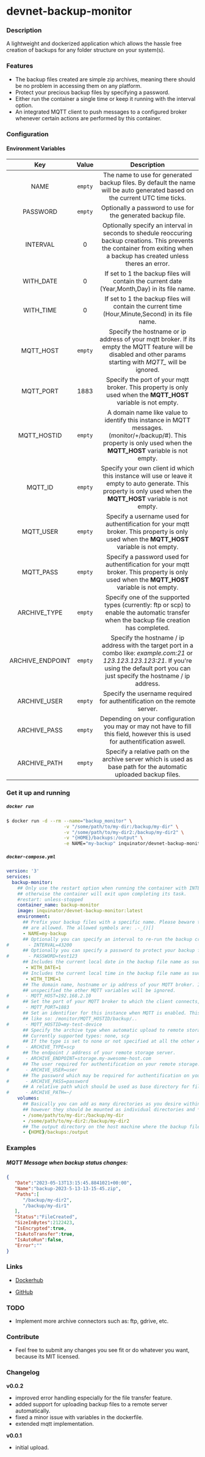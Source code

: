 # devnet-backup-monitor

### Description

A lightweight and dockerized application which allows the hassle free creation of backups for any folder structure on your system(s).

### Features

- The backup files created are simple zip archives, meaning there should be no problem in accessing them on any platform.
- Protect your precious backup files by specifying a password.
- Either run the container a single time or keep it running with the interval option.
- An integrated MQTT client to push messages to a configured broker whenever certain actions are performed by this container.

### Configuration

#### Environment Variables

| Key | Value | Description |
|:-----------------:|:----------------------------------------------:|:------------------------------------------------------------------------------------------------------------------------------------:|
| NAME | `empty` | The name to use for generated backup files. By default the name will be auto generated based on the current UTC time ticks. |
| PASSWORD | `empty` | Optionally a password to use for the generated backup file. |
| INTERVAL | 0 | Optionally specify an interval in seconds to shedule reoccuring backup creations. This prevents the container from exiting when a backup has created unless theres an error. |
| WITH_DATE | 0 | If set to 1 the backup files will contain the current date (Year,Month,Day) in its file name. |
| WITH_TIME | 0 | If set to 1 the backup files will contain the current time (Hour,Minute,Second) in its file name. |
| MQTT_HOST | `empty` | Specify the hostname or ip address of your mqtt broker. If its empty the MQTT feature will be disabled and other params starting with *MQTT_* will be ignored. |
| MQTT_PORT | 1883 | Specify the port of your mqtt broker. This property is only used when the **MQTT_HOST** variable is not empty. |
| MQTT_HOSTID | `empty` | A domain name like value to identify this instance in MQTT messages. (monitor/+/backup/#). This property is only used when the **MQTT_HOST** variable is not empty. |
| MQTT_ID | `empty` | Specify your own client id which this instance will use or leave it empty to auto generate. This property is only used when the **MQTT_HOST** variable is not empty. |
| MQTT_USER | `empty` | Specify a username used for authentification for your mqtt broker. This property is only used when the **MQTT_HOST** variable is not empty. |
| MQTT_PASS | `empty` | Specify a password used for authentification for your mqtt broker. This property is only used when the **MQTT_HOST** variable is not empty. |
| ARCHIVE_TYPE | `empty` | Specify one of the supported types (currently: ftp or scp) to enable the automatic transfer when the backup file creation has completed. |
| ARCHIVE_ENDPOINT | `empty` | Specify the hostname / ip address with the target port in a combo like: *example.com:21* or *123.123.123.123:21*. If you're using the default port you can just specify the hostname / ip address. |
| ARCHIVE_USER | `empty` | Specify the username required for authentification on the remote server. |
| ARCHIVE_PASS | `empty` | Depending on your configuration you may or may not have to fill this field, however this is used for authentification aswell. |
| ARCHIVE_PATH | `empty` | Specify a relative path on the archive server which is used as base path for the automatic uploaded backup files. |

### Get it up and running

##### `docker run`

```bash
$ docker run -d --rm --name="backup_monitor" \
                     -v "/some/path/to/my-dir:/backup/my-dir" \
                     -v "/some/path/to/my-dir2:/backup/my-dir2" \
                     -v "{HOME}/backups:/output" \
                     -e NAME="my-backup" inquinator/devnet-backup-monitor:latest
```

##### `docker-compose.yml`

```yml
version: '3'
services:
  backup-monitor:
    ## Only use the restart option when running the container with INTERVAL specified,
    ## otherwise the container will exit upon completing its task.
    #restart: unless-stopped
    container_name: backup-monitor
    image: inquinator/devnet-backup-monitor:latest
    environment:
      ## Prefix your backup files with a specific name. Please beware that only letters, numbers and certain symbols
      ## are allowed. The allowed symbols are: .-_()[]
      - NAME=my-backup
      ## Optionally you can specify an interval to re-run the backup creation every x seconds.
#       - INTERVAL=43200
      ## Optionally you can specify a password to protect your backup files.
#       - PASSWORD=test123
      ## Includes the current local date in the backup file name as such YYYY-MM-DD
       - WITH_DATE=1
      ## Includes the current local time in the backup file name as such HH-MM-SS
       - WITH_TIME=1
      ## The domain name, hostname or ip address of your MQTT broker. If this variable is empty or
      ## unspecified the other MQTT variables will be ignored.
#      - MQTT_HOST=192.168.2.10
      ## Set the port of your MQTT broker to which the client connects, if enabled.
#      - MQTT_PORT=1883
      ## Set an identifier for this instance when MQTT is enabled. This value will be used in the topic name
      ## like so: /monitor/MQTT_HOSTID/backup/..
#      - MQTT_HOSTID=my-test-device
      ## Specify the archive type when automatic upload to remote storage is desired.
      ## Currently supported types: none, scp
      ## If the type is set to none or not specified at all the other ARCHIVE variables will be ignored.
#      - ARCHIVE_TYPE=scp
      ## The endpoint / address of your remote storage server.
#      - ARCHIVE_ENDPOINT=storage.my-awesome-host.com
      ## The user required for authentification on your remote storage.
#      - ARCHIVE_USER=user
      ## The password which may be required for authentification on your remote storage.
#      - ARCHIVE_PASS=password
      ## A relative path which should be used as base directory for file uploads on your remote storage.
#      - ARCHIVE_PATH=~/
    volumes:
      ## Basically you can add as many directories as you desire within the */backup/* directory,
      ## however they should be mounted as individual directories and **not directly** as */backup/*
      - /some/path/to/my-dir:/backup/my-dir
      - /some/path/to/my-dir2:/backup/my-dir2
      ## The output directory on the host machine where the backup files should be stored.
      - {HOME}/backups:/output
```

### Examples

##### MQTT Message when backup status changes:
```json
{
   "Date":"2023-05-13T13:15:45.8841021+00:00",
   "Name":"backup-2023-5-13-13-15-45.zip",
   "Paths":[
      "/backup/my-dir2",
      "/backup/my-dir1"
   ],
   "Status":"FileCreated",
   "SizeInBytes":2122423,
   "IsEncrypted":true,
   "IsAutoTransfer":true,
   "IsAutoRun":false,
   "Error":""
}
```

### Links

- [Dockerhub](https://hub.docker.com/r/inquinator/devnet-backup-monitor)

- [GitHub](https://github.com/Arosy/devnet-backup-monitor)

### TODO

- Implement more archive connectors such as: ftp, gdrive, etc.

### Contribute

- Feel free to submit any changes you see fit or do whatever you want, because its MIT licensed.

### Changelog

**v0.0.2**
- improved error handling especially for the file transfer feature.
- added support for uploading backup files to a remote server automatically.
- fixed a minor issue with variables in the dockerfile.
- extended mqtt implementation.

**v0.0.1**
- initial upload.